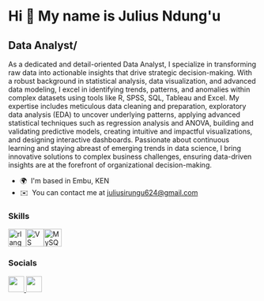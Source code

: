 Hi 👋 My name is Julius Ndung'u
===============================

Data Analyst/
-------------

As a dedicated and detail-oriented Data Analyst, I specialize in transforming raw data into actionable insights that drive strategic decision-making. With a robust background in statistical analysis, data visualization, and advanced data modeling, I excel in identifying trends, patterns, and anomalies within complex datasets using tools like R, SPSS, SQL, Tableau and Excel. My expertise includes meticulous data cleaning and preparation, exploratory data analysis (EDA) to uncover underlying patterns, applying advanced statistical techniques such as regression analysis and ANOVA, building and validating predictive models, creating intuitive and impactful visualizations, and designing interactive dashboards. Passionate about continuous learning and staying abreast of emerging trends in data science, I bring innovative solutions to complex business challenges, ensuring data-driven insights are at the forefront of organizational decision-making.

* 🌍  I'm based in Embu, KEN
* ✉️  You can contact me at [juliusirungu624@gmail.com](mailto:juliusirungu624@gmail.com)

### Skills


<p align="left">
<a href="https://www.r-project.org/" target="_blank" rel="noreferrer"><img src="https://raw.githubusercontent.com/danielcranney/readme-generator/main/public/icons/skills/rlang-colored.svg" width="36" height="36" alt="rlang" /></a><a href="https://code.visualstudio.com/" target="_blank" rel="noreferrer"><img src="https://raw.githubusercontent.com/danielcranney/readme-generator/main/public/icons/skills/visualstudiocode.svg" width="36" height="36" alt="VS Code" /></a><a href="https://www.mysql.com/" target="_blank" rel="noreferrer"><img src="https://raw.githubusercontent.com/danielcranney/readme-generator/main/public/icons/skills/mysql-colored.svg" width="36" height="36" alt="MySQL" /></a>
</p>


### Socials

<p align="left"> <a href="https://www.github.com/julius-ndungu" target="_blank" rel="noreferrer"> <picture> <source media="(prefers-color-scheme: dark)" srcset="https://raw.githubusercontent.com/danielcranney/readme-generator/main/public/icons/socials/github-dark.svg" /> <source media="(prefers-color-scheme: light)" srcset="https://raw.githubusercontent.com/danielcranney/readme-generator/main/public/icons/socials/github.svg" /> <img src="https://raw.githubusercontent.com/danielcranney/readme-generator/main/public/icons/socials/github.svg" width="32" height="32" /> </picture> </a> <a href="https://www.linkedin.com/in/ julius-irungu-536a48243" target="_blank" rel="noreferrer"> <picture> <source media="(prefers-color-scheme: dark)" srcset="https://raw.githubusercontent.com/danielcranney/readme-generator/main/public/icons/socials/linkedin-dark.svg" /> <source media="(prefers-color-scheme: light)" srcset="https://raw.githubusercontent.com/danielcranney/readme-generator/main/public/icons/socials/linkedin.svg" /> <img src="https://raw.githubusercontent.com/danielcranney/readme-generator/main/public/icons/socials/linkedin.svg" width="32" height="32" /> </picture> </a></p>
